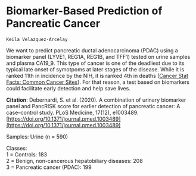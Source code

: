 Biomarker-Based Prediction of Pancreatic Cancer
===============================================
`Keila Velazquez-Arcelay`

We want to predict pancreatic ductal adenocarcinoma (PDAC) using a biomarker panel (LYVE1, REG1A, REG1B, and TFF1) tested on urine samples and plasma CA19_9. This type of cancer is one of the deadliest due to its typical late onset of symotpoms at later stages of the disease. While it is ranked 11th in incidence by the NIH, it is ranked 4th in deaths ([Cancer Stat Facts: Common Cancer Sites](https://seer.cancer.gov/statfacts/html/common.html)). For that reason, a test based on biomarkers could facilitate early detection and help save lives.

**Citation**: Debernardi, S. et al. (2020). A combination of urinary biomarker panel and PancRISK score for earlier detection of pancreatic cancer: A case–control study. PLoS Medicine, 17(12), e1003489. [https://doi.org/10.1371/journal.pmed.1003489](https://doi.org/10.1371/journal.pmed.1003489)


Samples: Urine (n = 590)

Classes:  
1 = Controls: 183  
2 = Benign, non-cancerous hepatobiliary diseases: 208   
3 = Pancreatic cancer (PDAC): 199  
